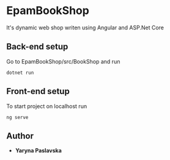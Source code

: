 # EpamBookShop

It's dynamic web shop writen using Angular and ASP.Net Core

## Back-end setup

Go to EpamBookShop/src/BookShop and run

```dotnet run```

## Front-end setup

To start project on localhost run

```ng serve```

## Author

* **Yaryna Paslavska**